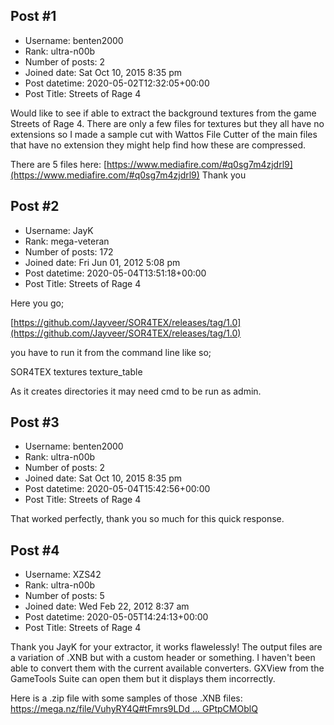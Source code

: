 ## Post #1
- Username: benten2000
- Rank: ultra-n00b
- Number of posts: 2
- Joined date: Sat Oct 10, 2015 8:35 pm
- Post datetime: 2020-05-02T12:32:05+00:00
- Post Title: Streets of Rage 4

Would like to see if able to extract the background textures from the game Streets of Rage 4.
There are only a few files for textures but they all have no extensions so I made a sample cut with Wattos File Cutter of the main files that have no extension they might help find how these are compressed.

There are 5 files here: [https://www.mediafire.com/#q0sg7m4zjdrl9](https://www.mediafire.com/#q0sg7m4zjdrl9)
Thank you
## Post #2
- Username: JayK
- Rank: mega-veteran
- Number of posts: 172
- Joined date: Fri Jun 01, 2012 5:08 pm
- Post datetime: 2020-05-04T13:51:18+00:00
- Post Title: Streets of Rage 4

Here you go;

[https://github.com/Jayveer/SOR4TEX/releases/tag/1.0](https://github.com/Jayveer/SOR4TEX/releases/tag/1.0)

you have to run it from the command line like so;

SOR4TEX textures texture_table

As it creates directories it may need cmd to be run as admin.
## Post #3
- Username: benten2000
- Rank: ultra-n00b
- Number of posts: 2
- Joined date: Sat Oct 10, 2015 8:35 pm
- Post datetime: 2020-05-04T15:42:56+00:00
- Post Title: Streets of Rage 4

That worked perfectly, thank you so much for this quick response.
## Post #4
- Username: XZS42
- Rank: ultra-n00b
- Number of posts: 5
- Joined date: Wed Feb 22, 2012 8:37 am
- Post datetime: 2020-05-05T14:24:13+00:00
- Post Title: Streets of Rage 4

Thank you JayK for your extractor, it works flawelessly!
The output files are a variation of .XNB but with a custom header or something. 
I haven't been able to convert them with the current available converters. GXView from the GameTools Suite can open them but it displays them incorrectly. 

Here is a .zip file with some samples of those .XNB files:
[https://mega.nz/file/VuhyRY4Q#tFmrs9LDd ... GPtpCMOblQ](https://mega.nz/file/VuhyRY4Q#tFmrs9LDdEE5XnZiXi0gmJSFaRsw3qP3QGPtpCMOblQ)
